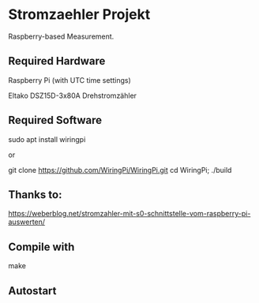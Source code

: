 # Stromzaehler Projekt
Raspberry-based Measurement.

## Required Hardware

Raspberry Pi (with UTC time settings)

Eltako DSZ15D-3x80A Drehstromzähler

## Required Software
  sudo apt install wiringpi
  
  or

  git clone https://github.com/WiringPi/WiringPi.git
  cd WiringPi; ./build

## Thanks to:
https://weberblog.net/stromzahler-mit-s0-schnittstelle-vom-raspberry-pi-auswerten/

## Compile with 

make

## Autostart
